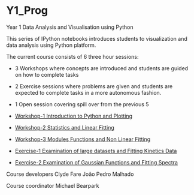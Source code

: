 Y1_Prog
=======

Year 1 Data Analysis and Visualisation using Python

This series of IPython notebooks introduces students to visualization and data analysis using Python platform. 

The current course consists of 6 three hour sessions: 

*   3 Workshops where concepts are introduced and students are guided on how to complete tasks
*   2 Exercise sessions where problems are given and students are expected to complete tasks in a more autonomous fashion.
*   1 Open session covering spill over from the previous 5


* [Workshop-1 Introduction to Python and Plotting](http://nbviewer.ipython.org/urls/raw.github.com/imperialchem/python-data-viz-intro/master/workshop1/workshop_1.ipynb)
* [Workshop-2 Statistics and Linear Fitting](http://nbviewer.ipython.org/urls/raw.github.com/imperialchem/python-data-viz-intro/master/workshop2/workshop_2.ipynb)
* [Workshop-3 Modules Functions and Non Linear Fitting](http://nbviewer.ipython.org/urls/raw.github.com/imperialchem/python-data-viz-intro/master/workshop3/workshop_3.ipynb)
* [Exercise-1 Examination of large datasets and Fitting Kinetics Data](http://nbviewer.ipython.org/urls/raw.github.com/imperialchem/python-data-viz-intro/master/exercises1/exercise_1.ipynb)
* [Exercise-2 Examination of Gaussian Functions and Fitting Spectra](http://nbviewer.ipython.org/urls/raw.github.com/imperialchem/python-data-viz-intro/master/exercises2/exercise_2.ipynb)

Course developers
Clyde Fare
João Pedro Malhado

Course coordinator
Michael Bearpark

